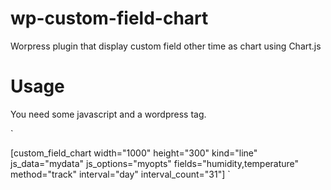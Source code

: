 wp-custom-field-chart
=====================

Worpress plugin that display custom field other time as chart using Chart.js

Usage
=====

You need some javascript and a wordpress tag.

`
  <script>
  var mydata = {
      datasets: [
          {
              label: "Humidity",
              fillColor: "rgba(255,73,0,1)",
              strokeColor: "rgba(255,73,0,1)",
              pointColor: "rgba(255,73,0,1)",
              pointStrokeColor: "#fff",
              pointHighlightFill: "#fff",
              pointHighlightStroke: "rgba(220,220,220,1)",
          },
          {
              label: "Temperature",
              fillColor: "rgba(255,73,0,1)",
              strokeColor: "rgba(255,73,0,1)",
              pointColor: "rgba(255,73,0,1)",
              pointStrokeColor: "#fff",
              pointHighlightFill: "#fff",
              pointHighlightStroke: "rgba(220,220,220,1)",
          },
      ]
  };
  
  var myopts = {
      pointDotRadius: 1,
      bezierCurveTension: 0.2,
      barStrokeWidth : 2,
      barValueSpacing : 2,
      barDatasetSpacing : 0,
  };
  
  // Optional...
  jQuery(window).load(function() {
      Chart.defaults.global.responsive = true;
      Chart.defaults.global.animationEasing = "easeOutBounce";
      Chart.defaults.global.onAnimationComplete = function(){
          alert('Hello');
      }
  });
  // End optional
  </script>
  
  [custom_field_chart width="1000" height="300" kind="line" js_data="mydata" js_options="myopts" fields="humidity,temperature" method="track" interval="day" interval_count="31"]
`

